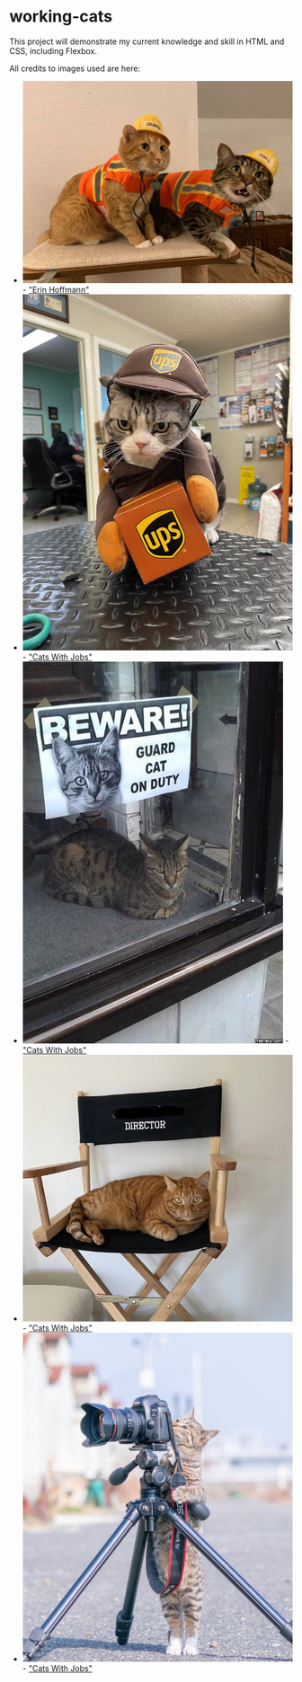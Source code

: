 # working-cats

This project will demonstrate my current knowledge and skill in HTML and CSS, including Flexbox.

All credits to images used are here:
 - ![hero-image](./images/hero-image.jpeg) - ["Erin Hoffmann"](https://www.facebook.com/groups/ThisCatIsPhotoshopped/posts/979404416233835/)
 - ![first-info-image](./images/info-content1.jpeg) - ["Cats With Jobs"](https://twitter.com/CatsJobs)
 - ![second-info-image](./images/info-content2.jpeg) - ["Cats With Jobs"](https://twitter.com/CatsJobs)
 - ![third-info-image](./images/info-content3.jpeg) - ["Cats With Jobs"](https://twitter.com/CatsJobs)
 - ![fourth-info-image](./images/info-content4.jpeg) - ["Cats With Jobs"](https://twitter.com/CatsJobs)